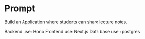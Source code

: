 # Prompt 
Build an Application where students can share lecture notes.

Backend use: Hono 
Frontend use: Next.js
Data base use : postgres

